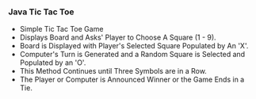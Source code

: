 ### Java Tic Tac Toe
- Simple Tic Tac Toe Game
- Displays Board and Asks' Player to Choose A Square (1 - 9).
- Board is Displayed with Player's Selected Square Populated by An 'X'.
- Computer's Turn is Generated and a Random Square is Selected and Populated by an 'O'.
- This Method Continues until Three Symbols are in a Row.
- The Player or Computer is Announced Winner or the Game Ends in a Tie.